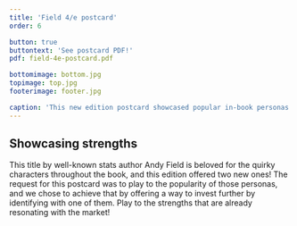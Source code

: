 ```yaml
---
title: 'Field 4/e postcard'
order: 6

button: true
buttontext: 'See postcard PDF!'
pdf: field-4e-postcard.pdf

bottomimage: bottom.jpg
topimage: top.jpg
footerimage: footer.jpg

caption: 'This new edition postcard showcased popular in-book personas.'
---
```


## Showcasing strengths
This title by well-known stats author Andy Field is beloved for the quirky characters throughout the book, and this edition offered two new ones! The request for this postcard was to play to the popularity of those personas, and we chose to achieve that by offering a way to invest further by identifying with one of them. Play to the strengths that are already resonating with the market!